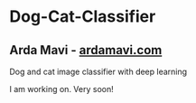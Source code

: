 # Dog-Cat-Classifier

## Arda Mavi - [ardamavi.com](http://www.ardamavi.com/)

Dog and cat image classifier with deep learning

I am working on.
Very soon!
